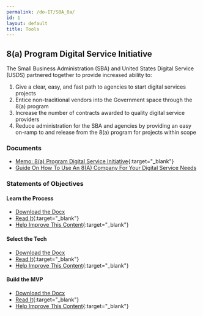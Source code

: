 ```yaml
---
permalink: /do-IT/SBA_8a/
id: 1
layout: default
title: Tools
---
```


## 8(a) Program Digital Service Initiative 

The Small Business Administration (SBA) and United States Digital Service (USDS) partnered together to provide increased ability to:

1.	Give a clear, easy, and fast path to agencies to start digital services projects
2.	Entice non-traditional vendors into the Government space through the 8(a) program
3.	Increase the number of contracts awarded to quality digital service providers
4.	Reduce administration for the SBA and agencies by providing an easy on-ramp to and release from the 8(a) program for projects within scope

### Documents
* [Memo: 8(a) Program Digital Service Initiative](https://techfarhub.cio.gov/assets/files/8aSBA_USDSMemo.pdf){:target="_blank"}
* [Guide On How To Use An 8(A) Company For Your Digital Service Needs](https://techfarhub.cio.gov/discover-IT/how_to_8a/)

### Statements of Objectives

#### Learn the Process
  * [Download the Docx](https://techfarhub.cio.gov/assets/files/USDS-LearnTheProcessSOO.docx)
  * [Read It](https://github.com/usds/techfar-hub/blob/master/sba-docs/learn_the_processSOO.md){:target="_blank"}
  * [Help Improve This Content](https://github.com/usds/techfar-hub/blob/master/README.md){:target="_blank"} 

#### Select the Tech
  * [Download the Docx](https://techfarhub.cio.gov/assets/files/USDS-SelectYourTechSOO.docx)
  * [Read It](https://github.com/usds/techfar-hub/blob/master/sba-docs/select_your_tech.md){:target="_blank"}
  * [Help Improve This Content](https://github.com/usds/techfar-hub/blob/master/README.md){:target="_blank"}

#### Build the MVP
  * [Download the Docx](https://techfarhub.cio.gov/assets/files/USDS-BuildAnMVP_SOO.docx)
  * [Read It](https://github.com/usds/techfar-hub/blob/master/sba-docs/build_MVP.md){:target="_blank"}
  * [Help Improve This Content](https://github.com/usds/techfar-hub/blob/master/README.md){:target="_blank"} 

